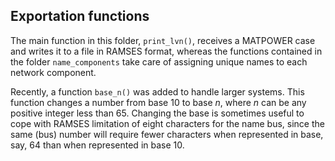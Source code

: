 ## Exportation functions

The main function in this folder, `print_lvn()`, receives a MATPOWER case and
writes it to a file in RAMSES format, whereas the functions contained in the
folder `name_components` take care of assigning unique names to each network
component.

Recently, a function ``base_n()`` was added to handle larger systems. This
function changes a number from base 10 to base *n*, where *n* can be any
positive integer less than 65. Changing the base is sometimes useful to cope
with RAMSES limitation of eight characters for the name bus, since the same
(bus) number will require fewer characters when represented in base, say, 64
than when represented in base 10.
